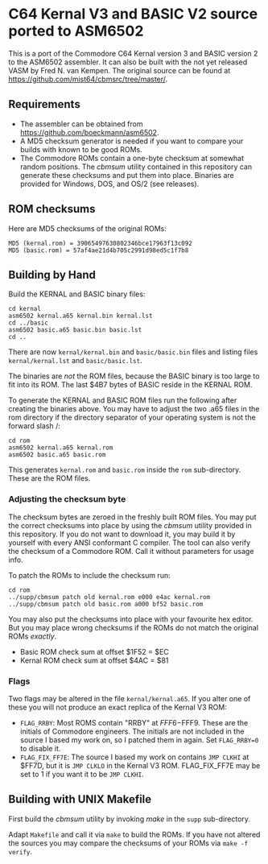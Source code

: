 # C64 Kernal V3 and BASIC V2 source ported to ASM6502

This is a port of the Commodore C64 Kernal version 3 and BASIC version 2 to the ASM6502 assembler. It can also be built with the not yet released VASM by Fred N. van Kempen. The original source can be found at https://github.com/mist64/cbmsrc/tree/master/.

## Requirements

 - The assembler can be obtained from https://github.com/boeckmann/asm6502.
 - A MD5 checksum generator is needed if you want to compare your builds with known to be good ROMs.
 - The Commodore ROMs contain a one-byte checksum at somewhat random positions. The _cbmsum_ utility contained in this repository can generate these checksums and put them into place. Binaries are provided for Windows, DOS, and OS/2 (see releases).

## ROM checksums
Here are MD5 checksums of the original ROMs:
```
MD5 (kernal.rom) = 39065497630802346bce17963f13c092
MD5 (basic.rom) = 57af4ae21d4b705c2991d98ed5c1f7b8
```

## Building by Hand
Build the KERNAL and BASIC binary files:
```
cd kernal
asm6502 kernal.a65 kernal.bin kernal.lst
cd ../basic
asm6502 basic.a65 basic.bin basic.lst
cd ..
```
There are now `kernal/kernal.bin` and `basic/basic.bin` files and listing files `kernal/kernal.lst` and `basic/basic.lst`.

The binaries are *not* the ROM files, because the BASIC binary is too large to fit into its ROM. The last $4B7 bytes of BASIC reside in the KERNAL ROM.

To generate the KERNAL and BASIC ROM files run the following after creating the binaries above. You may have to adjust the two .a65 files in the rom directory if the directory separator of your operating system is not the forward slash /:
```
cd rom
asm6502 kernal.a65 kernal.rom
asm6502 basic.a65 basic.rom
```
This generates `kernal.rom` and `basic.rom` inside the `rom` sub-directory. These are the ROM files.

### Adjusting the checksum byte
The checksum bytes are zeroed in the freshly built ROM files. You may put the correct checksums into place by using the _cbmsum_ utility provided in this repository. If you do not want to download it, you may build it by yourself with every ANSI conformant C compiler.  The tool can also verify the checksum of a Commodore ROM. Call it without parameters for usage info.

To patch the ROMs to include the checksum run:
```
cd rom
../supp/cbmsum patch old kernal.rom e000 e4ac kernal.rom
../supp/cbmsum patch old basic.rom a000 bf52 basic.rom
```

You may also put the checksums into place with your favourite hex editor. But you may place wrong checksums if the ROMs do not match the original ROMs _exactly_.

 - Basic ROM check sum at offset $1F52 = $EC
 - Kernal ROM check sum at offset $4AC = $81

### Flags
Two flags may be altered in the file `kernal/kernal.a65`. If you alter one of these you will not produce an exact replica of the Kernal V3 ROM:

 - `FLAG_RRBY`: Most ROMS contain "RRBY" at $FFF6-$FFF9. These are the initials of Commodore engineers. The initials are not included in the source I based my work on, so I patched them in again. Set `FLAG_RRBY=0` to disable it.
 - `FLAG_FIX_FF7E`: The source I based my work on contains `JMP CLKHI` at $FF7D, but it is `JMP CLKLO` in the Kernal V3 ROM. FLAG_FIX_FF7E may be set to 1 if you want it to be `JMP CLKHI`.

## Building with UNIX Makefile
First build the _cbmsum_ utility by invoking _make_ in the `supp` sub-directory.

Adapt `Makefile` and call it via `make` to build the ROMs. If you have not altered the sources you may compare the checksums of your ROMs via `make -f verify`.
